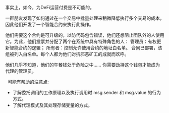 事实上，如今，为DeFi运营付费是不可能的。

一群朋友发现了如何通过在一个交易中批量处理来稍微降低执行多个交易的成本，因此他们开发了一个智能合约来执行此操作。

他们需要这个合约是可升级的，以防代码包含错误，他们还想阻止团队外的人使用它。为此，他们投票并分配了两个在系统中具有特殊角色的人：
管理员：有权更新智能合约的逻辑；
所有者：控制允许使用合约的地址白名单。
合同已部署，该组被列入白名单。每个人都为他们对抗邪恶矿工的成就而欢呼。

他们几乎不知道，他们的午餐钱处于危险之中……
你需要劫持这个钱包才能成为代理的管理员。

&nbsp;
可能有帮助的注意点:
* 了解委托调用的工作原理以及执行调用时 msg.sender 和 msg.value 的行为方式。
* 了解代理模式及其处理存储变量的方式。
